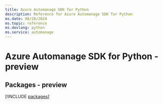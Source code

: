 ```yaml
---
title: Azure Automanage SDK for Python
description: Reference for Azure Automanage SDK for Python
ms.date: 08/28/2024
ms.topic: reference
ms.devlang: python
ms.service: automanage
---
```

# Azure Automanage SDK for Python - preview
## Packages - preview
[!INCLUDE [packages](automanage-index.md)]